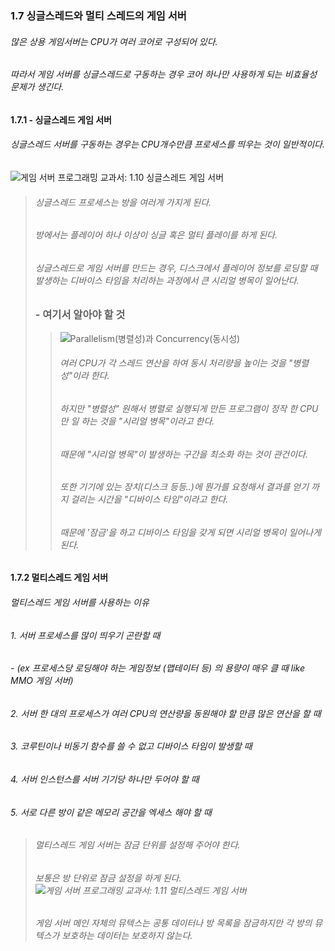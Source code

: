 ### 1.7 싱글스레드와 멀티 스레드의 게임 서버

###### 많은 상용 게임서버는 CPU가 여러 코어로 구성되어 있다.

###### 따라서 게임 서버를 싱글스레드로 구동하는 경우 코어 하나만 사용하게 되는 비효율성 문제가 생긴다.

#### 1.7.1 - 싱글스레드 게임 서버

###### 싱글스레드 서버를 구동하는 경우는 CPU개수만큼 프로세스를 띄우는 것이 일반적이다.

![게임 서버 프로그래밍 교과서: 1.10 싱글스레드 게임 서버](https://thebook.io/img/006884/p071.jpg)

> ###### 싱글스레드 프로세스는 방을 여러게 가지게 된다.
> 
> ###### 방에서는 플레이어 하나 이상이 싱글 혹은 멀티 플레이를 하게 된다.
> 
> ###### 싱글스레드로 게임 서버를 만드는 경우, 디스크에서 플레이어 정보를 로딩할 때 발생하는 디바이스 타임을 처리하는 과정에서 큰 시리얼 병목이 일어난다.
> 
> ### - 여기서 알아야 할 것
> 
> > ![Parallelism(병렬성)과 Concurrency(동시성)](https://blog.kakaocdn.net/dn/bhvIvr/btq2gWwhEYF/IYUjohycZ4WD5q4K0tVFV0/img.png)
> > 
> > ###### 여러 CPU가 각 스레드 연산을 하여 동시 처리량을 높이는 것을 "병렬성"이라 한다.
> > 
> > ###### 하지만 "병렬성" 원해서 병렬로 실행되게 만든 프로그램이 정작 한 CPU만 일 하는 것을 "시리얼 병목"이라고 한다.
> > 
> > ###### 때문에 "시리얼 병목"이 발생하는 구간을 최소화 하는 것이 관건이다.
> > 
> > ###### 또한 기기에 있는 장치(디스크 등등..)에 뭔가를 요청해서 결과를 얻기 까지 걸리는 시간을 "디바이스 타임"이라고 한다.
> > 
> > ###### 때문에 '잠금'을 하고 디바이스 타임을 갖게 되면 시리얼 병목이 일어나게 된다.

#### 1.7.2 멀티스레드 게임 서버

###### 멀티스레드 게임 서버를 사용하는 이유

###### 1. 서버 프로세스를 많이 띄우기 곤란할 때

###### - (ex 프로세스당 로딩해야 하는 게임정보 (맵테이터 등) 의 용량이 매우 클 때 like MMO 게임 서버)

###### 2. 서버 한 대의 프로세스가 여러 CPU의 연산량을 동원해야 할 만큼 많은 연산을 할 때

###### 3. 코루틴이나 비동기 함수를 쓸 수 없고 디바이스 타임이 발생할 때

###### 4. 서버 인스턴스를 서버 기기당 하나만 두어야 할 때

###### 5. 서로 다른 방이 같은 메모리 공간을 엑세스 해야 할 때

> ###### 멀티스레드 게임 서버는 잠금 단위를 설정해 주어야 한다.
> 
> ###### 보통은 방 단위로 잠금 설정을 하게 된다.![게임 서버 프로그래밍 교과서: 1.11 멀티스레드 게임 서버](https://thebook.io/img/006884/p072.jpg)
> 
> ###### 게임 서버 메인 자체의 뮤텍스는 공통 데이터나 방 목록을 잠금하지만 각 방의 뮤텍스가 보호하는 데이터는 보호하지 않는다.
